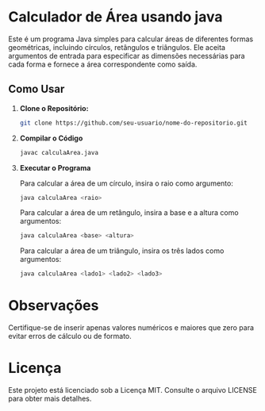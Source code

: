 # Calculador de Área usando java
Este é um programa Java simples para calcular áreas de diferentes formas geométricas, incluindo círculos, retângulos e triângulos. Ele aceita argumentos de entrada para especificar as dimensões necessárias para cada forma e fornece a área correspondente como saída.

## Como Usar

1. **Clone o Repositório:**
   ```bash
   git clone https://github.com/seu-usuario/nome-do-repositorio.git
   
2. **Compilar o Código**
   ```bash
   javac calculaArea.java

3. **Executar o Programa**

   Para calcular a área de um círculo, insira o raio como argumento:
   ```bash
   java calculaArea <raio>
   ```
   
   Para calcular a área de um retângulo, insira a base e a altura como argumentos:
   ```bash
   java calculaArea <base> <altura>
   ```
   
   Para calcular a área de um triângulo, insira os três lados como argumentos:
   ```bash
   java calculaArea <lado1> <lado2> <lado3>
   ```

# Observações
Certifique-se de inserir apenas valores numéricos e maiores que zero para evitar erros de cálculo ou de formato.

# Licença
Este projeto está licenciado sob a Licença MIT. Consulte o arquivo LICENSE para obter mais detalhes.

